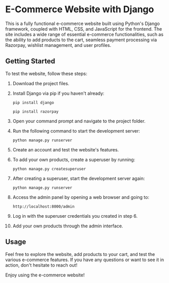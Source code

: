 # E-Commerce Website with Django

This is a fully functional e-commerce website built using Python's Django framework, coupled with HTML, CSS, and JavaScript for the frontend. The site includes a wide range of essential e-commerce functionalities, such as the ability to add products to the cart, seamless payment processing via Razorpay, wishlist management, and user profiles.

## Getting Started

To test the website, follow these steps:

1. Download the project files.

2. Install Django via pip if you haven't already:
   ```
   pip install django

   pip install razorpay
   ```

3. Open your command prompt and navigate to the project folder.

4. Run the following command to start the development server:
   ```
   python manage.py runserver
   ```

5. Create an account and test the website's features.

6. To add your own products, create a superuser by running:
   ```
   python manage.py createsuperuser
   ```

7. After creating a superuser, start the development server again:
   ```
   python manage.py runserver
   ```

8. Access the admin panel by opening a web browser and going to:
   ```
   http://localhost:8000/admin
   ```

9. Log in with the superuser credentials you created in step 6.

10. Add your own products through the admin interface.

## Usage

Feel free to explore the website, add products to your cart, and test the various e-commerce features. If you have any questions or want to see it in action, don't hesitate to reach out!

Enjoy using the e-commerce website!
